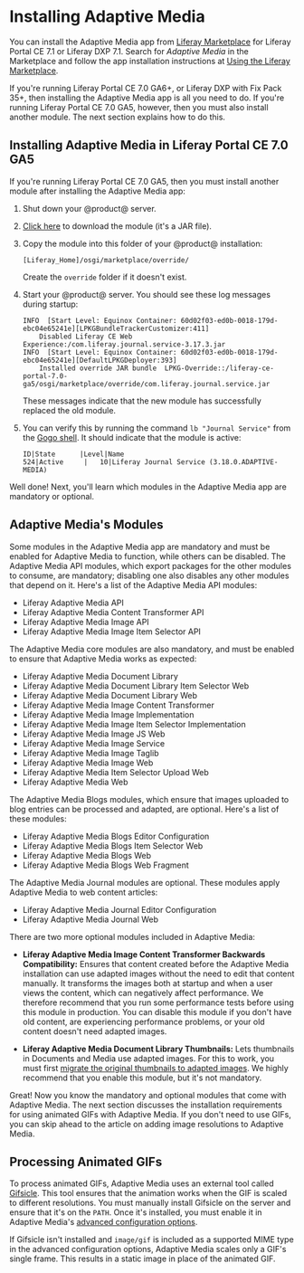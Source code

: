 # Installing Adaptive Media [](id=installing-adaptive-media)

You can install the Adaptive Media app from 
[Liferay Marketplace](https://web.liferay.com/marketplace) 
for Liferay Portal CE 7.1 or Liferay DXP 7.1. Search for *Adaptive Media* in the 
Marketplace and follow the app installation instructions at 
[Using the Liferay Marketplace](/discover/portal/-/knowledge_base/7-1/using-the-liferay-marketplace). 

If you're running Liferay Portal CE 7.0 GA6+, or Liferay DXP with Fix Pack 35+, 
then installing the Adaptive Media app is all you need to do. If you're running 
Liferay Portal CE 7.0 GA5, however, then you must also install another module. 
The next section explains how to do this. 

## Installing Adaptive Media in Liferay Portal CE 7.0 GA5 [](id=installing-adaptive-media-in-liferay-portal-ce-7-0-ga5)

If you're running Liferay Portal CE 7.0 GA5, then you must install another 
module after installing the Adaptive Media app: 

1.  Shut down your @product@ server. 

2.  [Click here](https://web.liferay.com/documents/4426623/103634825/com.liferay.journal.service.jar/4ba168ec-9e1a-41cb-ab27-f7473eb0085c) 
    to download the module (it's a JAR file). 

3.  Copy the module into this folder of your @product@ installation: 

        [Liferay_Home]/osgi/marketplace/override/

    Create the `override` folder if it doesn't exist. 

4.  Start your @product@ server. You should see these log messages during 
    startup: 

        INFO  [Start Level: Equinox Container: 60d02f03-ed0b-0018-179d-ebc04e65241e][LPKGBundleTrackerCustomizer:411] 
            Disabled Liferay CE Web Experience:/com.liferay.journal.service-3.17.3.jar
        INFO  [Start Level: Equinox Container: 60d02f03-ed0b-0018-179d-ebc04e65241e][DefaultLPKGDeployer:393] 
            Installed override JAR bundle  LPKG-Override::/liferay-ce-portal-7.0-ga5/osgi/marketplace/override/com.liferay.journal.service.jar

    These messages indicate that the new module has successfully replaced the 
    old module. 

5.  You can verify this by running the command `lb "Journal Service"` from the 
    [Gogo shell](/develop/reference/-/knowledge_base/7-1/using-the-felix-gogo-shell). 
    It should indicate that the module is active: 

        ID|State      |Level|Name
        524|Active     |   10|Liferay Journal Service (3.18.0.ADAPTIVE-MEDIA)

Well done! Next, you'll learn which modules in the Adaptive Media app are 
mandatory or optional. 

## Adaptive Media's Modules [](id=adaptive-medias-modules)

Some modules in the Adaptive Media app are mandatory and must be enabled for 
Adaptive Media to function, while others can be disabled. The Adaptive Media API 
modules, which export packages for the other modules to consume, are mandatory; 
disabling one also disables any other modules that depend on it. Here's a list 
of the Adaptive Media API modules: 

-   Liferay Adaptive Media API
-   Liferay Adaptive Media Content Transformer API
-   Liferay Adaptive Media Image API
-   Liferay Adaptive Media Image Item Selector API 

The Adaptive Media core modules are also mandatory, and must be enabled to 
ensure that Adaptive Media works as expected: 

-   Liferay Adaptive Media Document Library
-   Liferay Adaptive Media Document Library Item Selector Web
-   Liferay Adaptive Media Document Library Web
-   Liferay Adaptive Media Image Content Transformer
-   Liferay Adaptive Media Image Implementation
-   Liferay Adaptive Media Image Item Selector Implementation
-   Liferay Adaptive Media Image JS Web
-   Liferay Adaptive Media Image Service
-   Liferay Adaptive Media Image Taglib
-   Liferay Adaptive Media Image Web
-   Liferay Adaptive Media Item Selector Upload Web
-   Liferay Adaptive Media Web

The Adaptive Media Blogs modules, which ensure that images uploaded to  blog 
entries can be processed and adapted, are optional. Here's a list of these 
modules: 

-   Liferay Adaptive Media Blogs Editor Configuration
-   Liferay Adaptive Media Blogs Item Selector Web
-   Liferay Adaptive Media Blogs Web
-   Liferay Adaptive Media Blogs Web Fragment

The Adaptive Media Journal modules are optional. These modules apply Adaptive 
Media to web content articles: 

-   Liferay Adaptive Media Journal Editor Configuration
-   Liferay Adaptive Media Journal Web

There are two more optional modules included in Adaptive Media: 

-   **Liferay Adaptive Media Image Content Transformer Backwards Compatibility:** 
    Ensures that content created before the Adaptive Media installation can use
    adapted images without the need to edit that content manually. It transforms
    the images both at startup and when a user views the content, which can
    negatively affect performance. We therefore recommend that you run some
    performance tests before using this module in production. You can disable
    this module if you don't have old content, are experiencing performance
    problems, or your old content doesn't need adapted images. 

-   **Liferay Adaptive Media Document Library Thumbnails:** Lets thumbnails in 
    Documents and Media use adapted images. For this to work, you must first 
    [migrate the original thumbnails to adapted images](/discover/portal/-/knowledge_base/7-1/migrating-documents-and-media-thumbnails-to-adaptive-media). 
    We highly recommend that you enable this module, but it's not mandatory. 

Great! Now you know the mandatory and optional modules that come with Adaptive 
Media. The next section discusses the installation requirements for using 
animated GIFs with Adaptive Media. If you don't need to use GIFs, you can skip 
ahead to the article on adding image resolutions to Adaptive Media. 

## Processing Animated GIFs [](id=processing-animated-gifs)

To process animated GIFs, Adaptive Media uses an external tool called 
[Gifsicle](https://www.lcdf.org/gifsicle). 
This tool ensures that the animation works when the GIF is scaled to different 
resolutions. You must manually install Gifsicle on the server and ensure that
it's on the `PATH`. Once it's installed, you must enable it in Adaptive Media's
[advanced configuration options](/discover/portal/-/knowledge_base/7-1/advanced-configuration-options). 

If Gifsicle isn't installed and `image/gif` is included as a supported MIME type
in the advanced configuration options, Adaptive Media scales only a GIF's single
frame. This results in a static image in place of the animated GIF. 
